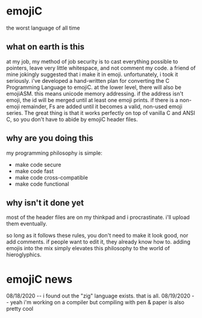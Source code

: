 # emojiC
the worst language of all time

## what on earth is this
at my job, my method of job security is to cast everything possible to pointers, leave very little whitespace, and not comment my code. a friend of mine jokingly suggested that i make it in emoji. unfortunately, i took it seriously.
i've developed a hand-written plan for converting the C Programming Language to emojiC. at the lower level, there will also be emojiASM. this means unicode memory addressing. if the address isn't emoji, the id will be merged until at least one emoji prints. if there is a non-emoji remainder, Fs are added until it becomes a valid, non-used emoji series. The great thing is that it works perfectly on top of vanilla C and ANSI C, so you don't have to abide by emojiC header files.

## why are you doing this
my programming philosophy is simple:
* make code secure
* make code fast
* make code cross-compatible
* make code functional

## why isn't it done yet
most of the header files are on my thinkpad and i procrastinate. i'll upload them eventually.

so long as it follows these rules, you don't need to make it look good, nor add comments. if people want to edit it, they already know how to.
adding emojis into the mix simply elevates this philosophy to the world of hieroglyphics.

# emojiC news
08/18/2020 -- i found out the "zig" language exists. that is all.
08/19/2020 -- yeah i'm working on a compiler but compiling with pen & paper is also pretty cool
